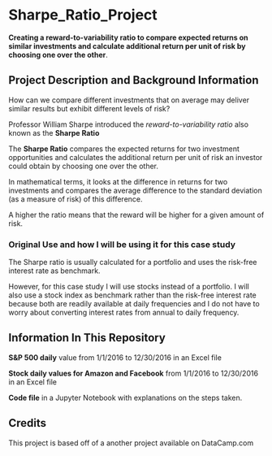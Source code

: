 # Sharpe_Ratio_Project
**Creating a reward-to-variability ratio to compare expected returns on similar investments and calculate additional return per unit of risk by choosing one over the other**.

## Project Description and Background Information
How can we compare different investments that on average may deliver similar results but exhibit different levels of risk?

Professor William Sharpe introduced the *reward-to-variability ratio* also known as the **Sharpe Ratio** 

The **Sharpe Ratio** compares the expected returns for two investment opportunities and calculates the additional return per unit of risk an investor could obtain by choosing one over the other.

In mathematical terms, it looks at the difference in returns for two investments and compares the average difference to the standard deviation (as a measure of risk) of this difference.

A higher the ratio means that the reward will be higher for a given amount of risk.

### Original Use and how I will be using it for this case study 
The Sharpe ratio is usually calculated for a portfolio and uses the risk-free interest rate as benchmark.

However, for this case study I will use stocks instead of a portfolio. I will also use a stock index as benchmark rather than the risk-free interest rate because both are readily available at daily frequencies and I do not have to worry about converting interest rates from annual to daily frequency.

## Information In This Repository
**S&P 500 daily** value from 1/1/2016 to 12/30/2016 in an Excel file

**Stock daily values for Amazon and Facebook** from 1/1/2016 to 12/30/2016 in an Excel file

**Code file** in a Jupyter Notebook with explanations on the steps taken.

## Credits
This project is based off of a another project available on DataCamp.com 

